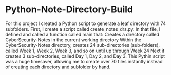 # Python-Note-Directory-Build
For this project I created a Python script to generate a leaf directory with 74 subfolders.
First, I create a script called create_notes_drs.py. 
In that file, I defined and called a function called main that:
Creates a directory called CyberSecurity-Notes in the current working directory
Within the CyberSecurity-Notes directory, creates 24 sub-directories (sub-folders), called Week 1, Week 2, Week 3, and so on until up through Week 24
Next it creates 3 sub-directories, called Day 1, Day 2, and Day 3.
This Pythin script was a huge timesaver, allowing me to create over 70 files instantly instead of creating each directory and subfolder by hand.
